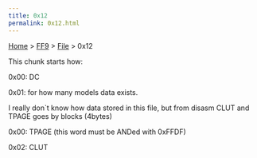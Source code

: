 ```yaml
---
title: 0x12
permalink: 0x12.html
---
```


[Home](../../Main%20Page.md) > [FF9](../../FF9.md) > [File](../File.md) > 0x12

This chunk starts how:

0x00: DC

0x01: for how many models data exists.

I really don\`t know how data stored in this file, but from disasm CLUT
and TPAGE goes by blocks (4bytes)

0x00: TPAGE (this word must be ANDed with 0xFFDF)

0x02: CLUT
